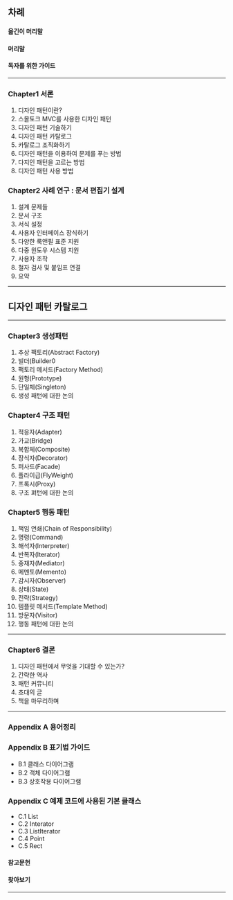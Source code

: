 ## 차례
#### 옮긴이 머리말
#### 머리말
#### 독자를 위한 가이드

---

### Chapter1 서론
1. 디자인 패턴이란?
2. 스몰토크 MVC를 사용한 디자인 패턴
3. 디자인 패턴 기술하기
4. 디자인 패턴 카탈로그
5. 카탈로그 조직화하기
6. 디자인 패턴을 이용하여 문제를 푸는 방법
7. 다지인 패턴을 고르는 방법
8. 디자인 패턴 사용 방법

### Chapter2 사례 연구 : 문서 편집기 설계
1. 설계 문제들
2. 문서 구조
3. 서식 설정
4. 사용자 인터페이스 장식하기
5. 다양한 룩앤필 표준 지원
6. 다중 원도우 시스템 지원
7. 사용자 조작
8. 철자 검사 및 붙임표 연결
9. 요약

---
## 디자인 패턴 카탈로그
---
### Chapter3 생성패턴
1. 추상 팩토리(Abstract Factory)
2. 빌더(Builder0
3. 팩토리 메서드(Factory Method)
4. 원형(Prototype)
5. 단일체(Singleton)
6. 생성 패턴에 대한 논의

### Chapter4 구조 패턴
1. 적응자(Adapter)
2. 가교(Bridge)
3. 복합체(Composite)
4. 장식자(Decorator)
5. 퍼사드(Facade)
6. 플라이급(FlyWeight)
7. 프록시(Proxy)
8. 구조 펴턴에 대한 논의

### Chapter5 행동 패턴
1. 책임 연쇄(Chain of Responsibility)
2. 명령(Command)
3. 해석자(Interpreter)
4. 반복자(Iterator)
5. 중재자(Mediator)
6. 메멘토(Memento)
7. 감시자(Observer)
8. 상태(State)
9. 전략(Strategy)
10. 템플릿 메서드(Template Method)
11. 방문자(Visitor)
12. 행동 패턴에 대한 논의

---

### Chapter6 결론
1. 디자인 패턴에서 무엇을 기대할 수 있는가?
2. 간략한 역사
3. 패턴 커뮤니티
4. 초대의 글
5. 책을 마무리하며
 
---
### Appendix A 용어정리
### Appendix B 표기법 가이드
- B.1 클래스 다이어그램
- B.2 객체 다이어그램
- B.3 상호작용 다이어그램

### Appendix C 예제 코드에 사용된 기본 클래스
- C.1 List
- C.2 Interator
- C.3 ListIterator
- C.4 Point
- C.5 Rect

#### 참고문헌
#### 찾아보기
----
